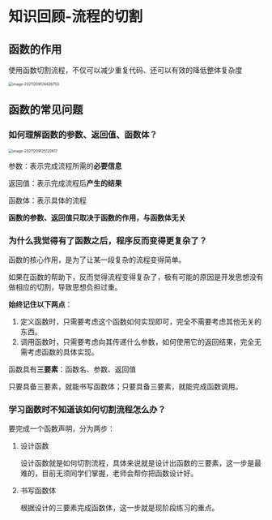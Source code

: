 # 知识回顾-流程的切割

## 函数的作用

使用函数切割流程，不仅可以减少重复代码、还可以有效的降低整体复杂度

<img src="http://mdrs.yuanjin.tech/img/20211209124426.png" alt="image-20211209124426753" style="zoom:50%;" />

## 函数的常见问题

### **如何理解函数的参数、返回值、函数体？**

<img src="http://mdrs.yuanjin.tech/img/20211209125120.png" alt="image-20211209125120817" style="zoom:50%;" />

参数：表示完成流程所需的**必要信息**

返回值：表示完成流程后**产生的结果**

函数体：表示具体的流程

**函数的参数、返回值只取决于函数的作用，与函数体无关**

### 为什么我觉得有了函数之后，程序反而变得更复杂了？

函数的核心作用，是为了让某一段复杂的流程变得简单。

如果在函数的帮助下，反而觉得流程变得复杂了，极有可能的原因是开发思想没有做相应的切割，导致思想负担过重。

**始终记住以下两点**：

1. 定义函数时，只需要考虑这个函数如何实现即可，完全不需要考虑其他无关的东西。
2. 调用函数时，只需要考虑向其传递什么参数，如何使用它的返回结果，完全无需考虑函数的具体实现。

函数具有**三要素**：函数名、参数、返回值

只要具备三要素，就能书写函数体；只要具备三要素，就能完成函数调用。

### 学习函数时不知道该如何切割流程怎么办？

要完成一个函数声明，分为两步：

1. 设计函数

   设计函数就是如何切割流程，具体来说就是设计出函数的三要素，这一步是最难的，目前无须同学们掌握，老师会帮你把函数设计好。

2. 书写函数体

   根据设计的三要素完成函数体，这一步就是现阶段练习的重点。